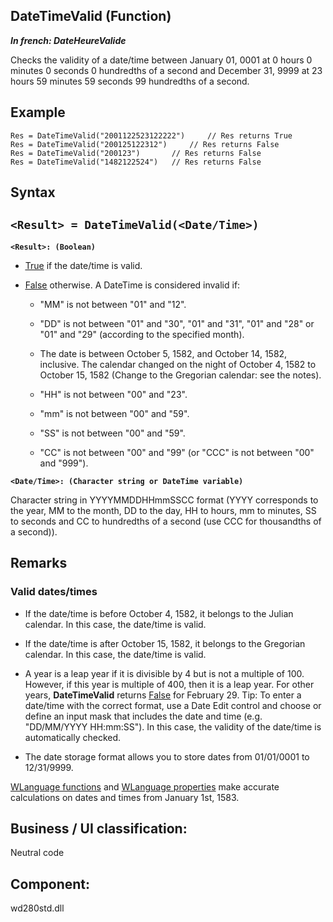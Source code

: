 
## DateTimeValid (Function)

***In french: DateHeureValide***



<a name="XUse"></a>
<a name="Use"></a>
<a name="description"></a>
Checks the validity of a date/time between January 01, 0001 at 0 hours 0 minutes 0 seconds 0 hundredths of a second and December 31, 9999 at 23 hours 59 minutes 59 seconds 99 hundredths of a second.


<a name="Example1"></a>
<a name="sample_code"></a>

## Example


```wl
Res = DateTimeValid("2001122523122222") 	// Res returns True
Res = DateTimeValid("200125122312")  	// Res returns False
Res = DateTimeValid("200123")      	// Res returns False
Res = DateTimeValid("1482122524")  	// Res returns False
```

<a name="XSYNTAX"></a>

## Syntax
<a name="SYNTAX1"></a>

`<Result> = DateTimeValid(<Date/Time>)`
---

**`<Result>: (Boolean)`**



- <u><u><u><u>True</u></u></u></u> if the date/time is valid. 

- <u><u><u><u>False</u></u></u></u> otherwise. A DateTime is considered invalid if:

	- "MM" is not between "01" and "12".

	- "DD" is not between "01" and "30", "01" and "31", "01" and "28" or "01" and "29" (according to the specified month).

	- The date is between October 5, 1582, and October 14, 1582, inclusive. The calendar changed on the night of October 4, 1582 to October 15, 1582 (Change to the Gregorian calendar: see the notes).

	- "HH" is not between "00" and "23".

	- "mm" is not between "00" and "59".

	- "SS" is not between "00" and "59".

	- "CC" is not between "00" and "99" (or "CCC" is not between "00" and "999"). 







**`<Date/Time>: (Character string or DateTime variable)`**

Character string in YYYYMMDDHHmmSSCC format (YYYY corresponds to the year, MM to the month, DD to the day, HH to hours, mm to minutes, SS to seconds and CC to hundredths of a second (use CCC for thousandths of a second)).



<a name="NOTE0"></a>
<a name="NOTE0_1"></a>

## Remarks


### Valid dates/times
<a name="valid_datestimes_ELTPARAGRAPHE000074"></a>

- If the date/time is before October 4, 1582, it belongs to the Julian calendar. In this case, the date/time is valid.

- If the date/time is after October 15, 1582, it belongs to the Gregorian calendar. In this case, the date/time is valid.

- A year is a leap year if it is divisible by 4 but is not a multiple of 100. However, if this year is multiple of 400, then it is a leap year. For other years, **DateTimeValid** returns <u><u><u><u>False</u></u></u></u> for February 29.
	Tip: To enter a date/time with the correct format, use a Date Edit control and choose or define an input mask that includes the date and time (e.g. "DD/MM/YYYY HH:mm:SS"). In this case, the validity of the date/time is automatically checked.

- The date storage format allows you to store dates from 01/01/0001 to 12/31/9999.




[WLanguage functions](../WDLang1/3027029.md) and [WLanguage properties](../Proprietes/2514010.md) make accurate calculations on dates and times from January 1st, 1583.

<a name="XComponent"></a>

## Business / UI classification:
Neutral code
## Component:
wd280std.dll
